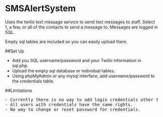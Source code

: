 # SMSAlertSystem
Uses the twilio text message service to send text messages to staff. Select 1, a few, or all of the contacts to send a message to.
Messages are logged in SQL.

Empty sql tables are included so you can easily upload them.

##Set Up
- Add you SQL username/password and your Twilio information in sql.php.
- Upload the empty sql database or individual tables.
- Using phpMyAdmin or any mysql interface, add username/password to the credentials table.

##Limitations
<pre>
- Currently there is no way to add login credentials other than directly through SQL.
- All users with credentials have the same rights.
- No way to change or reset password for credentials.
</pre>
